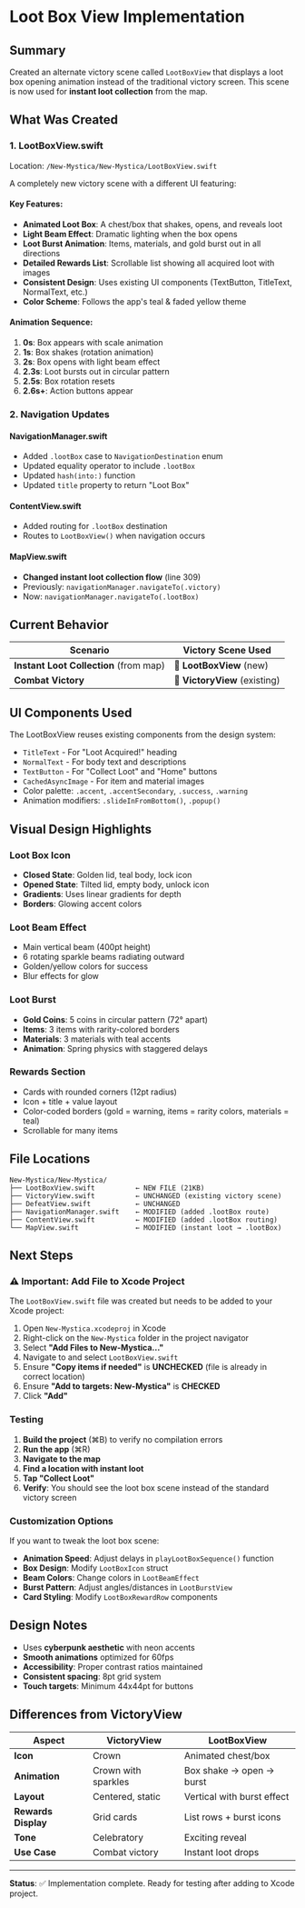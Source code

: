 # Loot Box View Implementation

## Summary

Created an alternate victory scene called `LootBoxView` that displays a loot box opening animation instead of the traditional victory screen. This scene is now used for **instant loot collection** from the map.

## What Was Created

### 1. **LootBoxView.swift**

Location: `/New-Mystica/New-Mystica/LootBoxView.swift`

A completely new victory scene with a different UI featuring:

#### Key Features:

- **Animated Loot Box**: A chest/box that shakes, opens, and reveals loot
- **Light Beam Effect**: Dramatic lighting when the box opens
- **Loot Burst Animation**: Items, materials, and gold burst out in all directions
- **Detailed Rewards List**: Scrollable list showing all acquired loot with images
- **Consistent Design**: Uses existing UI components (TextButton, TitleText, NormalText, etc.)
- **Color Scheme**: Follows the app's teal & faded yellow theme

#### Animation Sequence:

1. **0s**: Box appears with scale animation
2. **1s**: Box shakes (rotation animation)
3. **2s**: Box opens with light beam effect
4. **2.3s**: Loot bursts out in circular pattern
5. **2.5s**: Box rotation resets
6. **2.6s+**: Action buttons appear

### 2. **Navigation Updates**

#### NavigationManager.swift

- Added `.lootBox` case to `NavigationDestination` enum
- Updated equality operator to include `.lootBox`
- Updated `hash(into:)` function
- Updated `title` property to return "Loot Box"

#### ContentView.swift

- Added routing for `.lootBox` destination
- Routes to `LootBoxView()` when navigation occurs

#### MapView.swift

- **Changed instant loot collection flow** (line 309)
- Previously: `navigationManager.navigateTo(.victory)`
- Now: `navigationManager.navigateTo(.lootBox)`

## Current Behavior

| Scenario                               | Victory Scene Used            |
| -------------------------------------- | ----------------------------- |
| **Instant Loot Collection** (from map) | 🎁 **LootBoxView** (new)      |
| **Combat Victory**                     | 👑 **VictoryView** (existing) |

## UI Components Used

The LootBoxView reuses existing components from the design system:

- `TitleText` - For "Loot Acquired!" heading
- `NormalText` - For body text and descriptions
- `TextButton` - For "Collect Loot" and "Home" buttons
- `CachedAsyncImage` - For item and material images
- Color palette: `.accent`, `.accentSecondary`, `.success`, `.warning`
- Animation modifiers: `.slideInFromBottom()`, `.popup()`

## Visual Design Highlights

### Loot Box Icon

- **Closed State**: Golden lid, teal body, lock icon
- **Opened State**: Tilted lid, empty body, unlock icon
- **Gradients**: Uses linear gradients for depth
- **Borders**: Glowing accent colors

### Loot Beam Effect

- Main vertical beam (400pt height)
- 6 rotating sparkle beams radiating outward
- Golden/yellow colors for success
- Blur effects for glow

### Loot Burst

- **Gold Coins**: 5 coins in circular pattern (72° apart)
- **Items**: 3 items with rarity-colored borders
- **Materials**: 3 materials with teal accents
- **Animation**: Spring physics with staggered delays

### Rewards Section

- Cards with rounded corners (12pt radius)
- Icon + title + value layout
- Color-coded borders (gold = warning, items = rarity colors, materials = teal)
- Scrollable for many items

## File Locations

```
New-Mystica/New-Mystica/
├── LootBoxView.swift          ← NEW FILE (21KB)
├── VictoryView.swift          ← UNCHANGED (existing victory scene)
├── DefeatView.swift           ← UNCHANGED
├── NavigationManager.swift    ← MODIFIED (added .lootBox route)
├── ContentView.swift          ← MODIFIED (added .lootBox routing)
└── MapView.swift              ← MODIFIED (instant loot → .lootBox)
```

## Next Steps

### ⚠️ Important: Add File to Xcode Project

The `LootBoxView.swift` file was created but needs to be added to your Xcode project:

1. Open `New-Mystica.xcodeproj` in Xcode
2. Right-click on the `New-Mystica` folder in the project navigator
3. Select **"Add Files to New-Mystica..."**
4. Navigate to and select `LootBoxView.swift`
5. Ensure **"Copy items if needed"** is **UNCHECKED** (file is already in correct location)
6. Ensure **"Add to targets: New-Mystica"** is **CHECKED**
7. Click **"Add"**

### Testing

1. **Build the project** (⌘B) to verify no compilation errors
2. **Run the app** (⌘R)
3. **Navigate to the map**
4. **Find a location with instant loot**
5. **Tap "Collect Loot"**
6. **Verify**: You should see the loot box scene instead of the standard victory screen

### Customization Options

If you want to tweak the loot box scene:

- **Animation Speed**: Adjust delays in `playLootBoxSequence()` function
- **Box Design**: Modify `LootBoxIcon` struct
- **Beam Colors**: Change colors in `LootBeamEffect`
- **Burst Pattern**: Adjust angles/distances in `LootBurstView`
- **Card Styling**: Modify `LootBoxRewardRow` components

## Design Notes

- Uses **cyberpunk aesthetic** with neon accents
- **Smooth animations** optimized for 60fps
- **Accessibility**: Proper contrast ratios maintained
- **Consistent spacing**: 8pt grid system
- **Touch targets**: Minimum 44x44pt for buttons

## Differences from VictoryView

| Aspect              | VictoryView         | LootBoxView                |
| ------------------- | ------------------- | -------------------------- |
| **Icon**            | Crown               | Animated chest/box         |
| **Animation**       | Crown with sparkles | Box shake → open → burst   |
| **Layout**          | Centered, static    | Vertical with burst effect |
| **Rewards Display** | Grid cards          | List rows + burst icons    |
| **Tone**            | Celebratory         | Exciting reveal            |
| **Use Case**        | Combat victory      | Instant loot drops         |

---

**Status**: ✅ Implementation complete. Ready for testing after adding to Xcode project.

